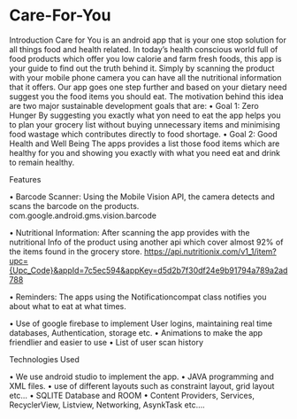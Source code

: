 # Care-For-You
Introduction
     Care for You is an android app that is your one stop solution for all things food and health related. In today’s health conscious world full of food products which offer you low calorie and farm fresh foods, this app is your guide to find out the truth behind it.
Simply by scanning the product with your mobile phone camera you can have all the nutritional information that it offers. Our app goes one step further and based on your dietary need suggest you the food items you should eat. 
The motivation behind this idea are two major sustainable development goals that are:
•	Goal 1: Zero Hunger
     By suggesting you exactly what yon need to eat the app helps you to plan your grocery list without buying unnecessary items and minimising food wastage which contributes directly to food shortage.
•	Goal 2: Good Health and Well Being
    The apps provides a list those food items which are healthy for you and showing you exactly with what you need eat and drink to remain healthy.

Features
 
•	Barcode Scanner:
Using the Mobile Vision API, the camera detects and scans the barcode on the products.
com.google.android.gms.vision.barcode 	

•	Nutritional Information:
After scanning the app provides with the nutritional
Info of the product using another api which cover almost 92% of the items found in the grocery store.
https://api.nutritionix.com/v1_1/item?upc={Upc_Code}&appId=7c5ec594&appKey=d5d2b7f30df24e9b91794a789a2ad788 


•	Reminders:
The apps using the Notificationcompat class notifies you about what to eat at what times.

•	Use of google firebase to implement User logins, maintaining real time databases, Authentication, storage etc.
•	Animations to make the app friendlier and easier to use
•	List of user scan history



Technologies Used

•	We use android studio to implement the app.
•	JAVA programming and XML files.
•	use of different layouts such as constraint layout,                                                  grid layout etc…
•	SQLITE Database and ROOM
•	Content Providers, Services, RecyclerView, Listview, Networking, AsynkTask etc…. 
